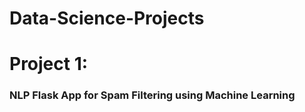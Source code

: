 # **Data-Science-Projects**
# Project 1:
### **NLP Flask App for Spam Filtering using Machine Learning**
